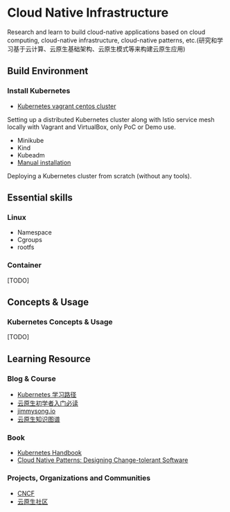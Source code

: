 # Cloud Native Infrastructure

Research and learn to build cloud-native applications based on cloud computing, cloud-native infrastructure, cloud-native patterns, etc.(研究和学习基于云计算、云原生基础架构、云原生模式等来构建云原生应用)


## Build Environment

### Install Kubernetes

- [Kubernetes vagrant centos cluster](kubernetes-vagrant-centos-cluster)

Setting up a distributed Kubernetes cluster along with Istio service mesh locally with Vagrant and VirtualBox, only PoC or Demo use.

- Minikube
- Kind
- Kubeadm
- [Manual installation](manual-installation)

Deploying a Kubernetes cluster from scratch (without any tools).

## Essential skills

### Linux

- Namespace
- Cgroups
- rootfs

### Container

[TODO]

## Concepts & Usage

### Kubernetes Concepts & Usage

[TODO]

## Learning Resource

### Blog & Course

- [Kubernetes 学习路径](https://www.infoq.cn/article/9DTX*1i1Z8hsxkdrPmhk)
- [云原生初学者入门必读](https://cloudnative.to/blog/must-read-for-cloud-native-beginner/)
- [jimmysong.io](https://jimmysong.io/)
- [云原生知识图谱](https://github.com/cloudnativeto/cloudnative-knowledge-map)

### Book

- [Kubernetes Handbook](https://jimmysong.io/kubernetes-handbook/)
- [Cloud Native Patterns: Designing Change-tolerant Software](https://weread.qq.com/web/reader/17832ae071f94ab7178264bkc81322c012c81e728d9d180)

### Projects, Organizations and Communities

- [CNCF](https://www.cncf.io/)
- [云原生社区](https://cloudnative.to/)
